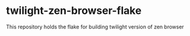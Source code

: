 # twilight-zen-browser-flake
This repository holds the flake for building twilight version of zen browser
